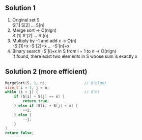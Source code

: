 ## Solution 1

1. Original set S  
   S[1] S[2] ... S[n]
2. Merge sort &rarr; O(nlgn)  
   S'[1] S'[2] ... S'[n]
3. Multiply by -1 and add x &rarr; O(n)  
   -S'[1]+x -S'[2]+x ... -S'[n]+x
4. Binary search -S'[i]+x in S from i = 1 to n &rarr; O(nlgn)  
   If found, there exist two elements in S whose sum is exactly x

## Solution 2 (more efficient)

```C++
MergeSort(S, 1, n);                 // O(nlgn)
size_t i = 1, j = n;
while (i < j) {                     // O(n)
    if (S[i] + S[j] == x) {
        return true;
    } else if (S[i] + S[j] < x) {
        ++i;
    } else {
        --j;
    }
}
return false;
```
